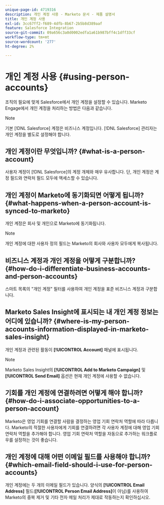 ```yaml
---
unique-page-id: 4719316
description: 개인 계정 사용 - Marketo 문서 - 제품 설명서
title: 개인 계정 사용
exl-id: 3cc67ff2-f689-4dfb-8b67-2b5b8d389aaf
feature: Salesforce Integration
source-git-commit: 09a656c3a0d0002edfa1a61b987bff4c1dff33cf
workflow-type: tm+mt
source-wordcount: '277'
ht-degree: 2%

---
```


# 개인 계정 사용 {#using-person-accounts}

조직의 필요에 맞게 Salesforce에서 개인 계정을 설정할 수 있습니다. Marketo Engage에서 개인 계정을 처리하는 방법은 다음과 같습니다.

>[!NOTE]
>
>기본 [!DNL Salesforce] 계정은 비즈니스 계정입니다. [!DNL Salesforce] 관리자는 개인 계정을 별도로 설정해야 합니다.

## 개인 계정이란 무엇입니까? {#what-is-a-person-account}

사용자 계정이 [!DNL Salesforce]의 계정 개체와 매우 유사합니다. 단, 개인 계정은 계정 필드와 연락처 필드 모두에 액세스할 수 있습니다.

## 개인 계정이 Marketo에 동기화되면 어떻게 됩니까? {#what-happens-when-a-person-account-is-synced-to-marketo}

개인 계정은 회사 및 개인으로 Marketo에 동기화됩니다.

>[!NOTE]
>
>개인 계정에 대한 사용자 정의 필드는 Marketo의 회사와 사용자 모두에게 복사됩니다.

## 비즈니스 계정과 개인 계정을 어떻게 구분합니까? {#how-do-i-differentiate-business-accounts-and-person-accounts}

스마트 목록의 &quot;개인 계정&quot; 필터를 사용하여 개인 계정을 표준 비즈니스 계정과 구분합니다.

## Marketo Sales Insight에 표시되는 내 개인 계정 정보는 어디에 있습니까? {#where-is-my-person-accounts-information-displayed-in-marketo-sales-insight}

개인 계정과 관련된 활동이 **[!UICONTROL Account]** 패널에 표시됩니다.

>[!NOTE]
>
>Marketo Sales Insight의 **[!UICONTROL Add to Marketo Campaign]** 및 **[!UICONTROL Send Email]** 옵션은 현재 개인 계정에 사용할 수 없습니다.

## 기회를 개인 계정에 연결하려면 어떻게 해야 합니까? {#how-do-i-associate-opportunities-to-a-person-account}

Marketo은 영업 기회를 연결할 사람을 결정하는 영업 기회 연락처 역할에 따라 다릅니다. Marketo의 적절한 사용자에게 기회를 연결하려면 각 사용자 계정에 대해 영업 기회 연락처 역할을 추가해야 합니다. 영업 기회 연락처 역할을 자동으로 추가하는 워크플로우를 설정하는 것이 좋습니다.

## 개인 계정에 대해 어떤 이메일 필드를 사용해야 합니까? {#which-email-field-should-i-use-for-person-accounts}

개인 계정에는 두 개의 이메일 필드가 있습니다. 양식의 **[!UICONTROL Email Address]** 필드(**[!UICONTROL Person Email Address]**&#x200B;이 아님)를 사용하여 Marketo의 중복 제거 및 기타 전자 메일 처리가 제대로 작동하는지 확인하십시오.

